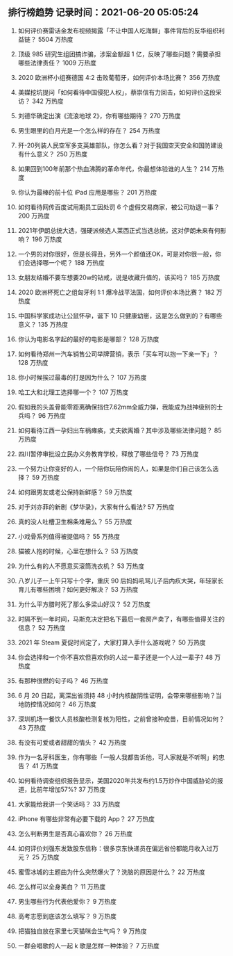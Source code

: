 
## 排行榜趋势 记录时间：2021-06-20 05:05:24
  
  1. 如何评价赛雷话金发布视频揭露「不让中国人吃海鲜」事件背后的反华组织利益链？ 5504 万热度
    
  2. 顶级 985 研究生组团搞诈骗，涉案金额超 1 亿，反映了哪些问题？需要承担哪些法律责任？ 1009 万热度
    
  3. 2020 欧洲杯小组赛德国 4:2 击败葡萄牙，如何评价本场比赛？ 356 万热度
    
  4. 美媒挖坑提问「如何看待中国侵犯人权」，蔡崇信有力回击，如何评价这段采访？ 342 万热度
    
  5. 刘德华确定出演《流浪地球 2》，你有哪些期待？ 270 万热度
    
  6. 男生眼里的白月光是一个怎么样的存在？ 254 万热度
    
  7. 歼-20列装人民空军多支英雄部队，你怎么看？对于我国空天安全和国防建设有什么意义？ 250 万热度
    
  8. 如果回到100年前那个热血沸腾的革命年代，你最想体验谁的人生？ 214 万热度
    
  9. 你认为最棒的前十位 iPad 应用是哪些？ 201 万热度
    
  10. 如何看待网传百度试用期员工因处罚 6 个虚假交易商家，被公司劝退一事？ 200 万热度
    
  11. 2021年伊朗总统大选，强硬派候选人莱西正式当选总统，这对伊朗未来有何影响？ 196 万热度
    
  12. 一个男的对你很好，但是长得丑，另外一个颜值还OK，可是对你很一般，你们会选择哪一个呢？ 188 万热度
    
  13. 女朋友结婚不要车想要20w的钻戒，说是收藏升值的，该买吗？ 185 万热度
    
  14. 2020 欧洲杯死亡之组匈牙利 1:1 爆冷战平法国，如何评价本场比赛？ 182 万热度
    
  15. 中国科学家成功让公鼠怀孕，诞下 10 只健康幼崽，这是怎么做到的？有哪些意义？ 135 万热度
    
  16. 你认为电影名字起的最好的电影是哪部？ 128 万热度
    
  17. 如何看待郑州一汽车销售公司举牌营销，表示「买车可以抱一下亲一下」？ 128 万热度
    
  18. 你小时候挨过最毒的打是因为什么？ 107 万热度
    
  19. 哈工大和北理工选择哪一个？ 107 万热度
    
  20. 假如我的头盖骨能零距离确保挡住7.62mm全威力弹，我能成为战神级别的士兵吗？ 96 万热度
    
  21. 如何看待江西一孕妇出车祸瘫痪，丈夫欲离婚？其中涉及哪些法律问题？ 85 万热度
    
  22. 四川暂停审批设立民办义务教育学校，释放了哪些信号？ 73 万热度
    
  23. 一个努力让你变好的人，一个陪你玩陪你闹的人，如果是你们自己该怎么选择？ 59 万热度
    
  24. 如何跟男友或老公保持新鲜感？ 59 万热度
    
  25. 对于刘亦菲的新剧《梦华录》，大家有什么看法? 57 万热度
    
  26. 真的没人吐槽卫生棉条难用么？ 55 万热度
    
  27. 小戏骨系列值得被提倡吗？ 55 万热度
    
  28. 猫被人抱的时候，心里在想什么？ 53 万热度
    
  29. 为什么有的人不愿意买滚筒洗衣机？ 53 万热度
    
  30. 八岁儿子一上午只写十个字，重庆 90 后妈妈吼骂儿子后内疚大哭，年轻家长育儿有哪些困境？如何更好解决？ 53 万热度
    
  31. 为什么平方腊时死了那么多梁山好汉？ 52 万热度
    
  32. 时隔不到一年时间，马斯克决定把名下最后一套房产卖了，有哪些值得关注的信息？ 52 万热度
    
  33. 2021 年 Steam 夏促时间定了，大家打算入手什么游戏呢？ 50 万热度
    
  34. 你会选择和一个你不喜欢但喜欢你的人过一辈子还是一个人过一辈子? 48 万热度
    
  35. 有那种很燃的句子吗？ 46 万热度
    
  36. 6 月 20 日起，离深出省须持 48 小时内核酸阴性证明，会带来哪些影响？当地防控情况如何？ 46 万热度
    
  37. 深圳机场一餐饮人员核酸检测复核为阳性，之前曾接种疫苗，目前情况如何？ 43 万热度
    
  38. 有没有可爱或者甜甜的情头？ 42 万热度
    
  39. 作为一名牙科医生，你有哪些「一般人我都告诉他，可人家就是不听啊」的忠告？ 41 万热度
    
  40. 如何看待调查组织报告显示，美国2020年共发布约1.5万炒作中国威胁论的报道，比前年增加57%? 37 万热度
    
  41. 大家能给我讲一个笑话吗？ 33 万热度
    
  42. iPhone 有哪些非常有必要下载的 App？ 27 万热度
    
  43. 怎么判断男生是否真心喜欢你？ 26 万热度
    
  44. 如何评价刘强东发致股东信称：很多京东快递员在偏远省份都能月收入过万元？ 25 万热度
    
  45. 蜜雪冰城的主题曲为什么突然爆火了？洗脑的原因是什么？ 22 万热度
    
  46. 怎么样可以全身美白？ 11 万热度
    
  47. 男生哪些行为代表他爱你？ 9 万热度
    
  48. 高考志愿到底该怎么填写？ 9 万热度
    
  49. 把猫独自放在家里七天猫咪会生气吗？ 9 万热度
    
  50. 一群会唱歌的人一起 k 歌是怎样一种体验？ 7 万热度
    